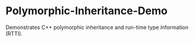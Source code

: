 # Polymorphic-Inheritance-Demo
Demonstrates C++ polymorphic inheritance and run-time type information (RTTI).
